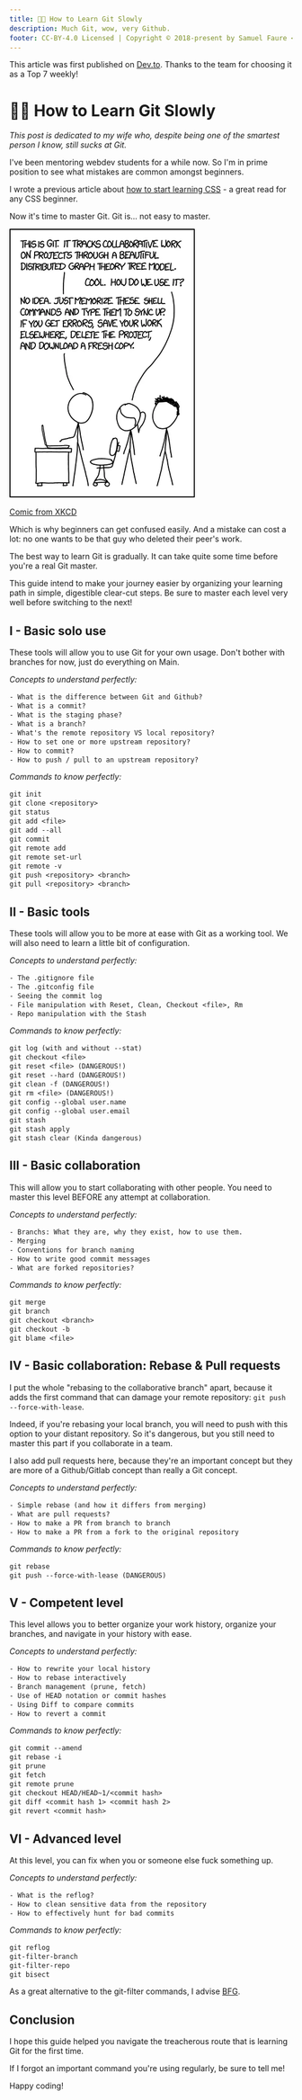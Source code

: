 ```yaml
---
title: 🧑‍💼 How to Learn Git Slowly
description: Much Git, wow, very Github.
footer: CC-BY-4.0 Licensed | Copyright © 2018-present by Samuel Faure <3
---
```


This article was first published on [Dev.to](https://dev.to/samuelfaure/how-to-learn-git-slowly-38fa). Thanks to the team for choosing it as a Top 7 weekly!

# 🧑‍💼 How to Learn Git Slowly

*This post is dedicated to my wife who, despite being one of the smartest person I know, still sucks at Git.*

I've been mentoring webdev students for a while now. So I'm in prime position to see what mistakes are common amongst beginners.

I wrote a previous article about [how to start learning CSS](./HowToStartCss) - a great read for any CSS beginner.

Now it's time to master Git. Git is... not easy to master.

![Xkcd comic about Git](/images/xkcd_git.webp)

[Comic from XKCD](https://xkcd.com/)

Which is why beginners can get confused easily. And a mistake can cost a lot: no one wants to be that guy who deleted their peer's work.

The best way to learn Git is gradually. It can take quite some time before you're a real Git master.

This guide intend to make your journey easier by organizing your learning path in simple, digestible clear-cut steps. Be sure to master each level very well before switching to the next!

## I - Basic solo use

These tools will allow you to use Git for your own usage. Don't bother with branches for now, just do everything on Main.

*Concepts to understand perfectly:*
```
- What is the difference between Git and Github?
- What is a commit?
- What is the staging phase?
- What is a branch?
- What's the remote repository VS local repository?
- How to set one or more upstream repository?
- How to commit?
- How to push / pull to an upstream repository?
```

*Commands to know perfectly:*
```
git init
git clone <repository>
git status
git add <file>
git add --all
git commit
git remote add
git remote set-url
git remote -v
git push <repository> <branch>
git pull <repository> <branch>
```

## II - Basic tools

These tools will allow you to be more at ease with Git as a working tool. We will also need to learn a little bit of configuration.

*Concepts to understand perfectly:*
```
- The .gitignore file
- The .gitconfig file
- Seeing the commit log
- File manipulation with Reset, Clean, Checkout <file>, Rm
- Repo manipulation with the Stash
```

*Commands to know perfectly:*
```
git log (with and without --stat)
git checkout <file>
git reset <file> (DANGEROUS!)
git reset --hard (DANGEROUS!)
git clean -f (DANGEROUS!)
git rm <file> (DANGEROUS!)
git config --global user.name
git config --global user.email
git stash
git stash apply
git stash clear (Kinda dangerous)
```

## III - Basic collaboration

This will allow you to start collaborating with other people. You need to master this level BEFORE any attempt at collaboration.

*Concepts to understand perfectly:*
```
- Branchs: What they are, why they exist, how to use them.
- Merging
- Conventions for branch naming
- How to write good commit messages
- What are forked repositories?
```

*Commands to know perfectly:*
```
git merge
git branch
git checkout <branch>
git checkout -b
git blame <file>
```

## IV - Basic collaboration: Rebase & Pull requests

I put the whole "rebasing to the collaborative branch" apart, because it adds the first command that can damage your remote repository: `git push --force-with-lease`.

Indeed, if you're rebasing your local branch, you will need to push with this option to your distant repository. So it's dangerous, but you still need to master this part if you collaborate in a team.

I also add pull requests here, because they're an important concept but they are more of a Github/Gitlab concept than really a Git concept.

*Concepts to understand perfectly:*
```
- Simple rebase (and how it differs from merging)
- What are pull requests?
- How to make a PR from branch to branch
- How to make a PR from a fork to the original repository
```

*Commands to know perfectly:*
```
git rebase
git push --force-with-lease (DANGEROUS)
```

## V - Competent level

This level allows you to better organize your work history, organize your branches, and navigate in your history with ease.

*Concepts to understand perfectly:*
```
- How to rewrite your local history
- How to rebase interactively
- Branch management (prune, fetch)
- Use of HEAD notation or commit hashes
- Using Diff to compare commits
- How to revert a commit
```

*Commands to know perfectly:*
```
git commit --amend
git rebase -i
git prune
git fetch
git remote prune
git checkout HEAD/HEAD~1/<commit hash>
git diff <commit hash 1> <commit hash 2>
git revert <commit hash>
```

## VI - Advanced level

At this level, you can fix when you or someone else fuck something up.

*Concepts to understand perfectly:*
```
- What is the reflog?
- How to clean sensitive data from the repository
- How to effectively hunt for bad commits
```

*Commands to know perfectly:*
```
git reflog
git-filter-branch
git-filter-repo
git bisect
```

As a great alternative to the git-filter commands, I advise [BFG](https://rtyley.github.io/bfg-repo-cleaner/).

## Conclusion

I hope this guide helped you navigate the treacherous route that is learning Git for the first time.

If I forgot an important command you're using regularly, be sure to tell me!

Happy coding!
